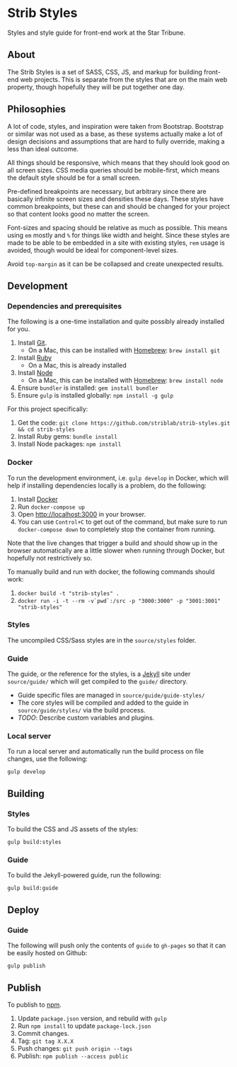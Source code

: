 # Strib Styles

Styles and style guide for front-end work at the Star Tribune.

## About

The Strib Styles is a set of SASS, CSS, JS, and markup for building front-end web projects. This is separate from the styles that are on the main web property, though hopefully they will be put together one day.

## Philosophies

A lot of code, styles, and inspiration were taken from Bootstrap. Bootstrap or similar was not used as a base, as these systems actually make a lot of design decisions and assumptions that are hard to fully override, making a less than ideal outcome.

All things should be responsive, which means that they should look good on all screen sizes. CSS media queries should be mobile-first, which means the default style should be for a small screen.

Pre-defined breakpoints are necessary, but arbitrary since there are basically infinite screen sizes and densities these days. These styles have common breakpoints, but these can and should be changed for your project so that content looks good no matter the screen.

Font-sizes and spacing should be relative as much as possible. This means using `em` mostly and `%` for things like width and height. Since these styles are made to be able to be embedded in a site with existing styles, `rem` usage is avoided, though would be ideal for component-level sizes.

Avoid `top-margin` as it can be be collapsed and create unexpected results.

## Development

### Dependencies and prerequisites

The following is a one-time installation and quite possibly already installed for you.

1.  Install [Git](https://git-scm.com/).
    * On a Mac, this can be installed with [Homebrew](https://brew.sh/): `brew install git`
1.  Install [Ruby](https://www.ruby-lang.org/en/documentation/installation/)
    * On a Mac, this is already installed
1.  Install [Node](https://nodejs.org/en/)
    * On a Mac, this can be installed with [Homebrew](https://brew.sh/): `brew install node`
1.  Ensure `bundler` is installed: `gem install bundler`
1.  Ensure `gulp` is installed globally: `npm install -g gulp`

For this project specifically:

1.  Get the code: `git clone https://github.com/striblab/strib-styles.git && cd strib-styles`
1.  Install Ruby gems: `bundle install`
1.  Install Node packages: `npm install`

### Docker

To run the development environment, i.e. `gulp develop` in Docker, which will help if installing dependencies locally is a problem, do the following:

1.  Install [Docker](https://docs.docker.com/engine/installation/)
1.  Run `docker-compose up`
1.  Open [http://localhost:3000](http://localhost:3000) in your browser.
1.  You can use `Control+C` to get out of the command, but make sure to run `docker-compose down` to completely stop the container from running.

Note that the live changes that trigger a build and should show up in the browser automatically are a little slower when running through Docker, but hopefully not restrictively so.

To manually build and run with docker, the following commands should work:

1.  `docker build -t "strib-styles" .`
1.  `` docker run -i -t --rm -v`pwd`:/src -p "3000:3000" -p "3001:3001" "strib-styles" ``

### Styles

The uncompiled CSS/Sass styles are in the `source/styles` folder.

### Guide

The guide, or the reference for the styles, is a [Jekyll](https://jekyllrb.com/) site under `source/guide/` which will get compiled to the `guide/` directory.

* Guide specific files are managed in `source/guide/guide-styles/`
* The core styles will be compiled and added to the guide in `source/guide/styles/` via the build process.
* _TODO_: Describe custom variables and plugins.

### Local server

To run a local server and automatically run the build process on file changes, use the following:

```
gulp develop
```

## Building

### Styles

To build the CSS and JS assets of the styles:

```
gulp build:styles
```

### Guide

To build the Jekyll-powered guide, run the following:

```
gulp build:guide
```

## Deploy

### Guide

The following will push only the contents of `guide` to `gh-pages` so that it can be easily hosted on Github:

```
gulp publish
```

## Publish

To publish to [npm](https://docs.npmjs.com/getting-started/publishing-npm-packages).

1.  Update `package.json` version, and rebuild with `gulp`
1.  Run `npm install` to update `package-lock.json`
1.  Commit changes.
1.  Tag: `git tag X.X.X`
1.  Push changes: `git push origin --tags`
1.  Publish: `npm publish --access public`
